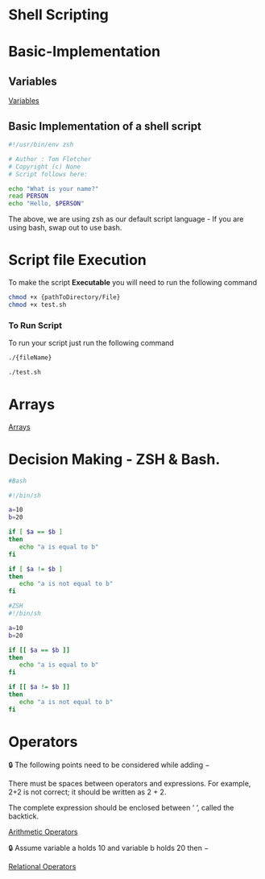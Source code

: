 # Shell Scripting

# Basic-Implementation

## Variables

[Variables](Variables%205bf90750f4f645ad93a52d51ab87852d.md)

## Basic Implementation of a shell script

```bash
#!/usr/bin/env zsh

# Author : Tom Fletcher
# Copyright (c) None
# Script follows here:

echo "What is your name?"
read PERSON
echo "Hello, $PERSON"
```

The above, we are using zsh as our default script language - If you are using bash, swap out to use bash.

# Script file Execution

To make the script **Executable** you will need to run the following command

```bash
chmod +x {pathToDirectory/File}
chmod +x test.sh
```

### To Run Script

To run your script just run the following command

```bash
./{fileName}

./test.sh
```

# Arrays

[Arrays](Arrays%205cf6937ff7d6447ebd530b1bbc9e9fd4.md)

# Decision Making - ZSH & Bash.

```bash
#Bash

#!/bin/sh

a=10
b=20

if [ $a == $b ]
then
   echo "a is equal to b"
fi

if [ $a != $b ]
then
   echo "a is not equal to b"
fi

#ZSH
#!/bin/sh

a=10
b=20

if [[ $a == $b ]]
then
   echo "a is equal to b"
fi

if [[ $a != $b ]]
then
   echo "a is not equal to b"
fi

```

 

# Operators

<aside>
🔒 The following points need to be considered while adding −

There must be spaces between operators and expressions. For example, 2+2 is not correct; it should be written as 2 + 2.

The complete expression should be enclosed between ‘ ‘, called the backtick.

</aside>

[Arithmetic Operators](Shell%20Scripting%20c3cbac12036f4614b9c072ac83b6b978/Arithmetic%20Operators%203983388cf75b4362a049fd1b4291195e.md)

<aside>
🔒 Assume variable a holds 10 and variable b holds 20 then −

</aside>

[Relational Operators](Shell%20Scripting%20c3cbac12036f4614b9c072ac83b6b978/Relational%20Operators%2092b535b975d1449c96afe2abc519a0a5.md)